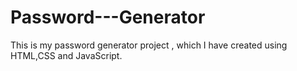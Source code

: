 # Password---Generator
This is my password generator project , which I have created using HTML,CSS and JavaScript.
